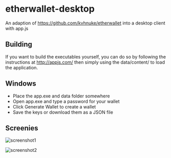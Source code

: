 # etherwallet-desktop
An adaption of https://github.com/kvhnuke/etherwallet into a desktop client with app.js

Building
------------

If you want to build the executables yourself, you can do so by following the instructions at http://appjs.com/ then simply using the data/content/ to load the application.

Windows
------------

* Place the app.exe and data folder somewhere
* Open app.exe and type a password for your wallet
* Click Generate Wallet to create a wallet
* Save the keys or download them as a JSON file

Screenies
------------

![screenshot1](https://cloud.githubusercontent.com/assets/486972/9211190/fc4e3d4a-406f-11e5-87ce-63c622e2dc9c.png)

![screenshot2](https://cloud.githubusercontent.com/assets/486972/9211191/fdcce54a-406f-11e5-9659-2b5c78bf33bf.png)
